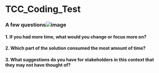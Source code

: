# TCC_Coding_Test

### A few questions![image](https://user-images.githubusercontent.com/7607884/154020906-a430136b-bdee-4397-b405-038ec6ed930b.png)

#### 1.	If you had more time, what would you change or focus more on?

#### 2.	Which part of the solution consumed the most amount of time?

#### 3.	What suggestions do you have for stakeholders in this context that they may not have thought of?
